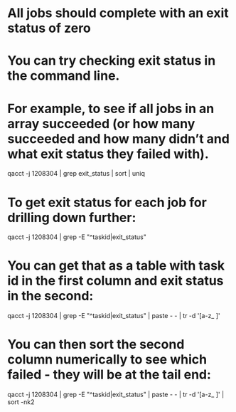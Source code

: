 # All jobs should complete with an exit status of zero
# You can try checking exit status in the command line. 
# For example, to see if all jobs in an array succeeded (or how many succeeded and how many didn’t and what exit status they failed with). 

qacct -j 1208304 | grep exit_status | sort |  uniq

# To get exit status for each job for drilling down further:

qacct -j 1208304 | grep -E "^taskid|exit_status"

# You can get that as a table with task id in the first column and exit status in the second:

qacct -j 1208304 | grep -E "^taskid|exit_status" | paste - - | tr -d '[a-z_ ]'

# You can then sort the second column numerically to see which failed - they will be at the tail end:

qacct -j 1208304 | grep -E "^taskid|exit_status" | paste - - | tr -d '[a-z_ ]' | sort -nk2
